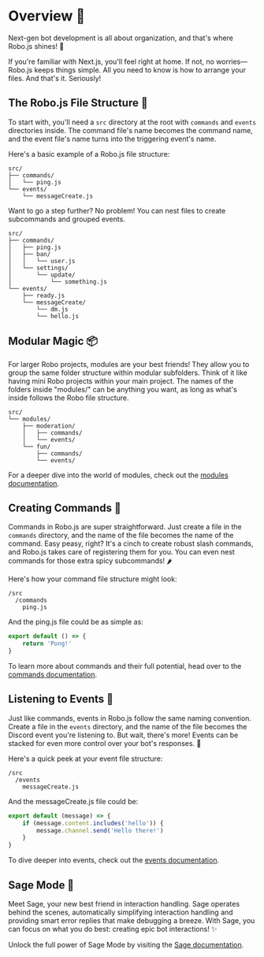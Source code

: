 # Overview 🚀

Next-gen bot development is all about organization, and that's where Robo.js shines! 🌟

If you're familiar with Next.js, you'll feel right at home. If not, no worries—Robo.js keeps things simple. All you need to know is how to arrange your files. And that's it. Seriously!

## The Robo.js File Structure 📂

To start with, you'll need a `src` directory at the root with `commands` and `events` directories inside. The command file's name becomes the command name, and the event file's name turns into the triggering event's name. 

Here's a basic example of a Robo.js file structure:

```
src/
├── commands/
│   └── ping.js
└── events/
    └── messageCreate.js
```

Want to go a step further? No problem! You can nest files to create subcommands and grouped events.

```
src/
├── commands/
│   ├── ping.js
│   ├── ban/
│   │   └── user.js
│   └── settings/
│       └── update/
│           └── something.js
└── events/
    ├── ready.js
    └── messageCreate/
        └── dm.js
        └── hello.js
```

## Modular Magic 📦

For larger Robo projects, modules are your best friends! They allow you to group the same folder structure within modular subfolders. Think of it like having mini Robo projects within your main project. The names of the folders inside "modules/" can be anything you want, as long as what's inside follows the Robo file structure.

```
src/
└── modules/
    ├── moderation/
    │   ├── commands/
    │   └── events/
    └── fun/
        ├── commands/
        └── events/
```

For a deeper dive into the world of modules, check out the [modules documentation](./modules.md).

## Creating Commands 📜

Commands in Robo.js are super straightforward. Just create a file in the `commands` directory, and the name of the file becomes the name of the command. Easy peasy, right? It's a cinch to create robust slash commands, and Robo.js takes care of registering them for you. You can even nest commands for those extra spicy subcommands! 🌶️

Here's how your command file structure might look:

```
/src
  /commands
    ping.js
```

And the ping.js file could be as simple as:

```javascript
export default () => {
	return 'Pong!'
}
```

To learn more about commands and their full potential, head over to the [commands documentation](./commands.md).

## Listening to Events 📡

Just like commands, events in Robo.js follow the same naming convention. Create a file in the `events` directory, and the name of the file becomes the Discord event you're listening to. But wait, there's more! Events can be stacked for even more control over your bot's responses. 🤖

Here's a quick peek at your event file structure:

```
/src
  /events
    messageCreate.js
```

And the messageCreate.js file could be:

```javascript
export default (message) => {
    if (message.content.includes('hello')) {
        message.channel.send('Hello there!')
    }
}
```

To dive deeper into events, check out the [events documentation](./events.md).

## Sage Mode 🔮

Meet Sage, your new best friend in interaction handling. Sage operates behind the scenes, automatically simplifying interaction handling and providing smart error replies that make debugging a breeze. With Sage, you can focus on what you do best: creating epic bot interactions! ✨

Unlock the full power of Sage Mode by visiting the [Sage documentation](./sage.md).
